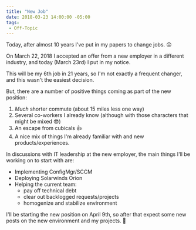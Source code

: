 ```yaml
---
title: "New Job"
date: 2018-03-23 14:00:00 -05:00
tags:
 - Off-Topic
---
```


Today, after almost 10 years I've put in my papers to change jobs. :pensive:

On March 22, 2018 I accepted an offer from a new employer in a different industry, and today (March 23rd) I put in my notice.

This will be my 6th job in 21 years, so I'm not exactly a frequent changer, and this wasn't the easiest decision.

But, there are a number of positive things coming as part of the new position:

1) *Much* shorter commute (about 15 miles less one way)
2) Several co-workers I already know (although with those characters that might be mixed :sunglasses:)
3) An escape from cubicals :+1:
4) A nice mix of things I'm already familiar with and new products/experiences.

In discussions with IT leadership at the new employer, the main things I'll be working on to start with are:

- Implementing ConfigMgr/SCCM
- Deploying Solarwinds Orion
- Helping the current team:
    - pay off technical debt
    - clear out backlogged requests/projects
    - homogenize and stabilize environment

I'll be starting the new position on April 9th, so after that expect some new posts on the new environment and my projects. :metal: